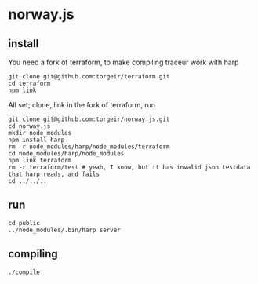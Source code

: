 # norway.js

## install

You need a fork of terraform, to make compiling traceur work with harp

    git clone git@github.com:torgeir/terraform.git
    cd terraform
    npm link

All set; clone, link in the fork of terraform, run

    git clone git@github.com:torgeir/norway.js.git
    cd norway.js
    mkdir node_modules
    npm install harp
    rm -r node_modules/harp/node_modules/terraform
    cd node_modules/harp/node_modules
    npm link terraform
    rm -r terraform/test # yeah, I know, but it has invalid json testdata that harp reads, and fails
    cd ../../..

## run

    cd public
    ../node_modules/.bin/harp server

## compiling

    ./compile
